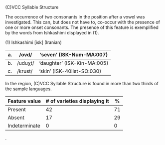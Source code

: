 (C)VCC Syllable Structure

The occurrence of two consonants in the position after a vowel was
investigated. This can, but does not have to, co-occur with the presence
of one or more onset consonants. The presence of this feature is
exemplified by the words from Ishkashimi displayed in (1).

(1) <span id="_Ref12343426" class="anchor"></span>Ishkashimi
    \[isk\] (Iranian)

| a.  | /ovd/   | ‘seven’ (ISK-Num-MA:007)    |
|-----|---------|-----------------------------|
| b.  | /uduχt/ | ‘daughter’ (ISK-Kin-MA:005) |
| c.  | /krust/ | ‘skin’ (ISK-40list-SO:030)  |

In the region, (C)VCC Syllable Structure is found in more than two
thirds of the sample languages.

| Feature value | \# of varieties displaying it | %   |
|---------------|-------------------------------|-----|
| Present       | 42                            | 71  |
| Absent        | 17                            | 29  |
| Indeterminate | 0                             | 0   |

.
